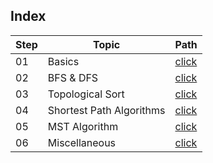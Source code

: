 ## Index

Step | Topic | Path
---|---|---
01 | Basics | [click](./Basics/README.md)
02 | BFS & DFS | [click](./BFS-DFS/README.md)
03 | Topological Sort | [click](./TopoSort/README.md)
04 | Shortest Path Algorithms | [click](./ShortestPathAlgo/README.md)
05 | MST Algorithm | [click](./MSTAlgo/README.md)
06 | Miscellaneous | [click](./Miscellaneous/README.md)